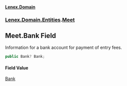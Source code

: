 #### [Lenex.Domain](index.md 'index')
### [Lenex.Domain.Entities](Lenex.Domain.Entities.md 'Lenex.Domain.Entities').[Meet](Lenex.Domain.Entities.Meet.md 'Lenex.Domain.Entities.Meet')

## Meet.Bank Field

Information for a bank account for payment of entry fees.

```csharp
public Bank? Bank;
```

#### Field Value
[Bank](Lenex.Domain.Entities.Bank.md 'Lenex.Domain.Entities.Bank')